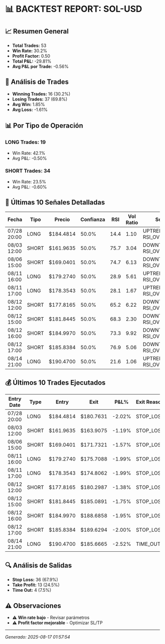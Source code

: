 
# 📊 BACKTEST REPORT: SOL-USD

## 📈 Resumen General
- **Total Trades:** 53
- **Win Rate:** 30.2%
- **Profit Factor:** 0.50
- **Total P&L:** -29.81%
- **Avg P&L por Trade:** -0.56%

## 🎯 Análisis de Trades
- **Winning Trades:** 16 (30.2%)
- **Losing Trades:** 37 (69.8%)
- **Avg Win:** 1.85%
- **Avg Loss:** -1.61%

## 📊 Por Tipo de Operación
### LONG Trades: 19
- Win Rate: 42.1%
- Avg P&L: -0.50%

### SHORT Trades: 34
- Win Rate: 23.5%
- Avg P&L: -0.60%

## 📝 Últimas 10 Señales Detalladas

| Fecha | Tipo | Precio | Confianza | RSI | Vol Ratio | Señales |
|-------|------|--------|-----------|-----|-----------|---------|
| 07/28 20:00 | LONG | $184.4814 | 50.0% | 14.4 | 1.10 | UPTREND, RSI_OVERSOLD |
| 08/03 12:00 | SHORT | $161.9635 | 50.0% | 75.7 | 3.04 | DOWNTREND, RSI_OVERBOUGHT |
| 08/06 15:00 | SHORT | $169.0401 | 50.0% | 74.7 | 6.13 | DOWNTREND, RSI_OVERBOUGHT |
| 08/11 16:00 | LONG | $179.2740 | 50.0% | 28.9 | 5.61 | UPTREND, RSI_OVERSOLD |
| 08/11 17:00 | LONG | $178.3543 | 50.0% | 28.1 | 1.67 | UPTREND, RSI_OVERSOLD |
| 08/12 12:00 | SHORT | $177.8165 | 50.0% | 65.2 | 6.22 | DOWNTREND, RSI_OVERBOUGHT |
| 08/12 15:00 | SHORT | $181.8445 | 50.0% | 68.3 | 2.30 | DOWNTREND, RSI_OVERBOUGHT |
| 08/12 16:00 | SHORT | $184.9970 | 50.0% | 73.3 | 9.92 | DOWNTREND, RSI_OVERBOUGHT |
| 08/12 17:00 | SHORT | $185.8384 | 50.0% | 76.9 | 5.06 | DOWNTREND, RSI_OVERBOUGHT |
| 08/14 21:00 | LONG | $190.4700 | 50.0% | 21.6 | 1.06 | UPTREND, RSI_OVERSOLD |


## 💰 Últimos 10 Trades Ejecutados

| Entry Date | Type | Entry | Exit | P&L% | Exit Reason |
|------------|------|-------|------|------|-------------|
| 07/28 20:00 | LONG | $184.4814 | $180.7631 | -2.02% | STOP_LOSS |
| 08/03 12:00 | SHORT | $161.9635 | $163.9075 | -1.19% | STOP_LOSS |
| 08/06 15:00 | SHORT | $169.0401 | $171.7321 | -1.57% | STOP_LOSS |
| 08/11 16:00 | LONG | $179.2740 | $175.7088 | -1.99% | STOP_LOSS |
| 08/11 17:00 | LONG | $178.3543 | $174.8062 | -1.99% | STOP_LOSS |
| 08/12 12:00 | SHORT | $177.8165 | $180.2987 | -1.38% | STOP_LOSS |
| 08/12 15:00 | SHORT | $181.8445 | $185.0891 | -1.75% | STOP_LOSS |
| 08/12 16:00 | SHORT | $184.9970 | $188.6858 | -1.95% | STOP_LOSS |
| 08/12 17:00 | SHORT | $185.8384 | $189.6294 | -2.00% | STOP_LOSS |
| 08/14 21:00 | LONG | $190.4700 | $185.6665 | -2.52% | TIME_OUT |


## 🔍 Análisis de Salidas
- **Stop Loss:** 36 (67.9%)
- **Take Profit:** 13 (24.5%)
- **Time Out:** 4 (7.5%)

## ⚠️ Observaciones
- ⚠️ **Win rate bajo** - Revisar parámetros
- ⚠️ **Profit factor mejorable** - Optimizar SL/TP

---
*Generado: 2025-08-17 01:57:54*
